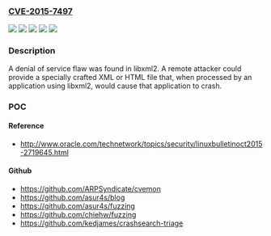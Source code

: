 ### [CVE-2015-7497](https://cve.mitre.org/cgi-bin/cvename.cgi?name=CVE-2015-7497)
![](https://img.shields.io/static/v1?label=Product&message=Red%20Hat%20Enterprise%20Linux%206&color=blue)
![](https://img.shields.io/static/v1?label=Product&message=Red%20Hat%20Enterprise%20Linux%207&color=blue)
![](https://img.shields.io/static/v1?label=Version&message=!%200%3A2.7.6-20.el6_7.1%20&color=brighgreen)
![](https://img.shields.io/static/v1?label=Version&message=!%200%3A2.9.1-6.el7_2.2%20&color=brighgreen)
![](https://img.shields.io/static/v1?label=Vulnerability&message=Heap-based%20Buffer%20Overflow&color=brighgreen)

### Description

A denial of service flaw was found in libxml2. A remote attacker could provide a specially crafted XML or HTML file that, when processed by an application using libxml2, would cause that application to crash.

### POC

#### Reference
- http://www.oracle.com/technetwork/topics/security/linuxbulletinoct2015-2719645.html

#### Github
- https://github.com/ARPSyndicate/cvemon
- https://github.com/asur4s/blog
- https://github.com/asur4s/fuzzing
- https://github.com/chiehw/fuzzing
- https://github.com/kedjames/crashsearch-triage

